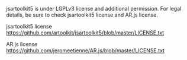 jsartoolkit5 is under LGPLv3 license and additional permission.
For legal details, be sure to check jsartoolkit5 license and AR.js license.

jsartoolkit5 license
https://github.com/artoolkit/jsartoolkit5/blob/master/LICENSE.txt

AR.js license
https://github.com/jeromeetienne/AR.js/blob/master/LICENSE.txt

